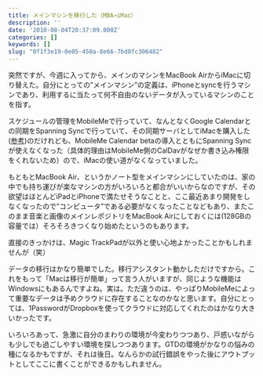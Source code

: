```yaml
---
title: メインマシンを移行した（MBA→iMac）
description: ''
date: '2010-08-04T20:37:09.000Z'
categories: []
keywords: []
slug: "0f1f3e19-0e05-450a-8e66-7bd8fc306482"
---
```

突然ですが、今週に入ってから、メインのマシンをMacBook AirからiMacに切り替えた。自分にとっての”メインマシン”の定義は、iPhoneとsyncを行うマシンであり、利用するに当たって何不自由のないデータが入っているマシンのことを指す。

スケジュールの管理をMobileMeで行っていて、なんとなくGoogle Calendarとの同期をSpanning Syncで行っていて、その同期サーバとしてiMacを購入した([参考](http://blog.qli.jp/2009/11/imac-215-late-2009-%E3%82%92%E8%B2%B7%E3%81%84%E3%81%BE%E3%81%97%E3%81%9F.html))のだけれども、MobileMe Calendar betaの導入とともにSpanning Syncが使えなくなった（具体的理由はMobileMe側のCalDavがなぜか書き込み権限をくれないため）ので、iMacの使い道がなくなっていました。

もともとMacBook Air、というかノート型をメインマシンにしていたのは、家の中でも持ち運びが楽なマシンの方がいろいろと都合がいいからなのですが、その欲望はほとんどiPadとiPhoneで満たせそうなことと、ここ最近あまり開発をしなくなったので”コンピュータ”である必要がなくなったことなどもあり、またこのまま音楽と画像のメインレポジトリをMacBook Airにしておくには(128GBの容量では）そろそろきつくなり始めたというのもあります。

直接のきっかけは、Magic TrackPadが以外と使い心地よかったことかもしれませんが（笑）

データの移行はかなり簡単でした。移行アシスタント動かしただけですから。これをもって「Macは移行が簡単」って言う人がいますが、同じような機能はWindowsにもあるんですよね。実は。ただ違うのは、やっぱりMobileMeによって重要なデータは予めクラウドに存在することなのかなと思います。自分にとっては、1PasswordがDropboxを使ってクラウドに対応してくれたのはかなり大きいかったです。

いろいろあって、急激に自分のまわりの環境が今変わりつつあり、戸惑いながらも少しでも過ごしやすい環境を探しつつあります。GTDの環境がかなりの悩みの種になるかもですが、それは後日。なんらかの試行錯誤をやった後にアウトプットとしてここに書くことができるかもしれません。